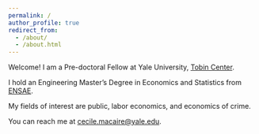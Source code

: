 ```yaml
---
permalink: /
author_profile: true
redirect_from: 
  - /about/
  - /about.html
---
```




Welcome! I am a Pre-doctoral Fellow at Yale University, [Tobin Center](https://tobin.yale.edu/). 


I hold an Engineering Master’s Degree in Economics and Statistics from [ENSAE](https://www.ensae.fr/en/education/ingenieur-ensae-program).


My fields of interest are public, labor economics, and economics of crime. 

You can reach me at cecile.macaire@yale.edu.
